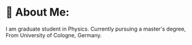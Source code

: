 # 💫 About Me:
I am graduate student in Physics. Currently pursuing a master's degree, From University of Cologne, Germany. 


